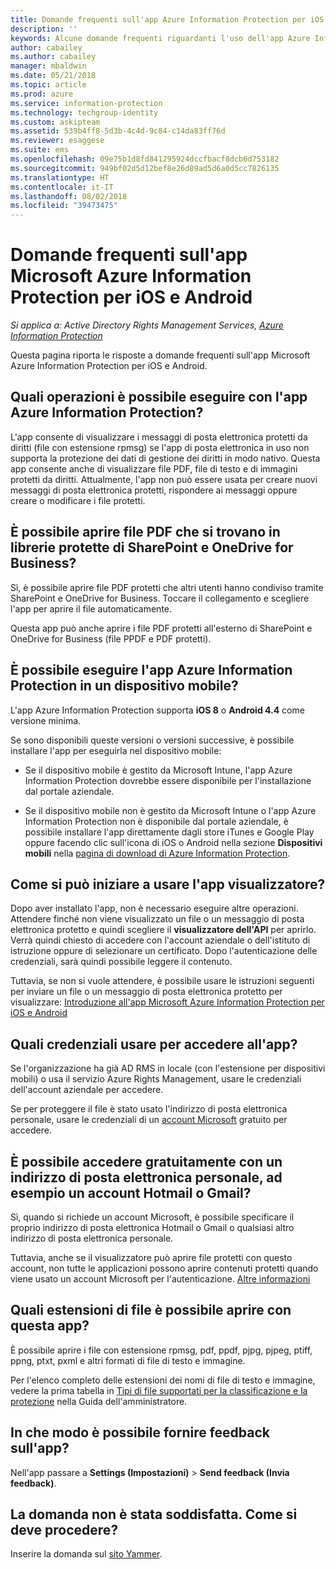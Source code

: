 ```yaml
---
title: Domande frequenti sull'app Azure Information Protection per iOS e Android
description: ''
keywords: Alcune domande frequenti riguardanti l'uso dell'app Azure Information Protection per iOS e Android
author: cabailey
ms.author: cabailey
manager: mbaldwin
ms.date: 05/21/2018
ms.topic: article
ms.prod: azure
ms.service: information-protection
ms.technology: techgroup-identity
ms.custom: askipteam
ms.assetid: 539b4ff8-5d3b-4c4d-9c84-c14da83ff76d
ms.reviewer: esaggese
ms.suite: ems
ms.openlocfilehash: 09e75b1d8fd841295924dccfbacf8dcb6d753182
ms.sourcegitcommit: 949bf02d5d12bef8e26d89ad5d6a0d5cc7826135
ms.translationtype: HT
ms.contentlocale: it-IT
ms.lasthandoff: 08/02/2018
ms.locfileid: "39473475"
---
```

# <a name="faqs-for-microsoft-azure-information-protection-app-for-ios-and-android"></a>Domande frequenti sull'app Microsoft Azure Information Protection per iOS e Android

*Si applica a: Active Directory Rights Management Services, [Azure Information Protection](https://azure.microsoft.com/pricing/details/information-protection)*

Questa pagina riporta le risposte a domande frequenti sull'app Microsoft Azure Information Protection per iOS e Android.

## <a name="what-can-i-do-with-the-azure-information-protection-app"></a>Quali operazioni è possibile eseguire con l'app Azure Information Protection?

L'app consente di visualizzare i messaggi di posta elettronica protetti da diritti (file con estensione rpmsg) se l'app di posta elettronica in uso non supporta la protezione dei dati di gestione dei diritti in modo nativo. Questa app consente anche di visualizzare file PDF, file di testo e di immagini protetti da diritti. Attualmente, l'app non può essere usata per creare nuovi messaggi di posta elettronica protetti, rispondere ai messaggi oppure creare o modificare i file protetti.

## <a name="can-i-open-pdf-files-that-are-in-sharepoint-protected-libraries-and-onedrive-for-business"></a>È possibile aprire file PDF che si trovano in librerie protette di SharePoint e OneDrive for Business?

Sì, è possibile aprire file PDF protetti che altri utenti hanno condiviso tramite SharePoint e OneDrive for Business. Toccare il collegamento e scegliere l'app per aprire il file automaticamente. 

Questa app può anche aprire i file PDF protetti all'esterno di SharePoint e OneDrive for Business (file PPDF e PDF protetti).

## <a name="can-my-mobile-device-run-the-azure-information-protection-app"></a>È possibile eseguire l'app Azure Information Protection in un dispositivo mobile?

L'app Azure Information Protection supporta **iOS 8** o **Android 4.4** come versione minima.

Se sono disponibili queste versioni o versioni successive, è possibile installare l'app per eseguirla nel dispositivo mobile:

- Se il dispositivo mobile è gestito da Microsoft Intune, l'app Azure Information Protection dovrebbe essere disponibile per l'installazione dal portale aziendale.

- Se il dispositivo mobile non è gestito da Microsoft Intune o l'app Azure Information Protection non è disponibile dal portale aziendale, è possibile installare l'app direttamente dagli store iTunes e Google Play oppure facendo clic sull'icona di iOS o Android nella sezione **Dispositivi mobili** nella [pagina di download di Azure Information Protection](https://portal.azurerms.com/#/download). 

## <a name="how-do-i-get-started-with-the-viewer-app"></a>Come si può iniziare a usare l'app visualizzatore?

Dopo aver installato l'app, non è necessario eseguire altre operazioni. Attendere finché non viene visualizzato un file o un messaggio di posta elettronica protetto e quindi scegliere il **visualizzatore dell'API** per aprirlo. Verrà quindi chiesto di accedere con l'account aziendale o dell'istituto di istruzione oppure di selezionare un certificato. Dopo l'autenticazione delle credenziali, sarà quindi possibile leggere il contenuto.

Tuttavia, se non si vuole attendere, è possibile usare le istruzioni seguenti per inviare un file o un messaggio di posta elettronica protetto per visualizzare: [Introduzione all'app Microsoft Azure Information Protection per iOS e Android](mobile-app-get-started.md) 

## <a name="what-credentials-should-i-use-to-sign-in-to-this-app"></a>Quali credenziali usare per accedere all'app?

Se l'organizzazione ha già AD RMS in locale (con l'estensione per dispositivi mobili) o usa il servizio Azure Rights Management, usare le credenziali dell'account aziendale per accedere. 

Se per proteggere il file è stato usato l'indirizzo di posta elettronica personale, usare le credenziali di un [account Microsoft](https://signup.live.com) gratuito per accedere.

## <a name="can-i-sign-up-for-the-free-account-with-my-personal-email-address-such-as-a-hotmail-or-gmail-account"></a>È possibile accedere gratuitamente con un indirizzo di posta elettronica personale, ad esempio un account Hotmail o Gmail?

Sì, quando si richiede un account Microsoft, è possibile specificare il proprio indirizzo di posta elettronica Hotmail o Gmail o qualsiasi altro indirizzo di posta elettronica personale. 

Tuttavia, anche se il visualizzatore può aprire file protetti con questo account, non tutte le applicazioni possono aprire contenuti protetti quando viene usato un account Microsoft per l'autenticazione. [Altre informazioni](../secure-collaboration-documents.md#supported-scenarios-for-opening-protected-documents)

## <a name="which-file-extensions-can-i-open-with-this-app"></a>Quali estensioni di file è possibile aprire con questa app?

È possibile aprire i file con estensione rpmsg, pdf, ppdf, pjpg, pjpeg, ptiff, ppng, ptxt, pxml e altri formati di file di testo e immagine.

Per l'elenco completo delle estensioni dei nomi di file di testo e immagine, vedere la prima tabella in [Tipi di file supportati per la classificazione e la protezione](client-admin-guide-file-types.md#supported-file-types-for-classification-and-protection) nella Guida dell'amministratore.

##  <a name="how-do-i-provide-feedback-about-this-app"></a>In che modo è possibile fornire feedback sull'app?

Nell'app passare a **Settings (Impostazioni)** > **Send feedback (Invia feedback)**.


## <a name="my-question-has-not-been-answeredwhat-should-i-do"></a>La domanda non è stata soddisfatta. Come si deve procedere?

Inserire la domanda sul [sito Yammer](https://www.yammer.com/AskIPTeam).
